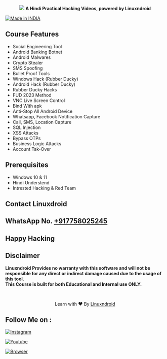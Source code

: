 <p align="center">
<img src="https://shop-linuxndroid.in/wp-content/uploads/2022/12/front.jpg" <br>
<b>A Hindi Practical Hacking Videos, powered by Linuxndroid</b>
</p>

<a href="#"><img title="Made in INDIA" src="https://img.shields.io/badge/MADE%20IN%20-INDIA-orange?colorA=%23ff0000&colorB=%23017e40&style=for-the-badge"></a>

## Course Features
- Social Engineering Tool
- Android Banking Botnet
- Android Malwares
- Crypto Stealer
- SMS Spoofing
- Bullet Proof Tools
- Windows Hack (Rubber Ducky)
- Android Hack (Rubber Ducky)
- Rubber Ducky Hacks
- FUD 2023 Method
- VNC Live Screen Control
- Bind With apk
- Anti-Stop All Android Device
- Whatsapp, Facebook Notification Capture
- Call, SMS, Location Capture
- SQL Injection
- XSS Attacks
- Bypass OTPs
- Business Logic Attacks
- Account Tak-Over

## Prerequisites 
 - Windows 10 & 11
 - Hindi Understend
 - Intrested Hacking & Red Team

## Contact Linuxdroid
## WhatsApp No. [+917758025245](https://api.whatsapp.com/send/?phone=917758025245&text=Hi+Linuxndroid&type=phone_number&app_absent=0)

## Happy Hacking
## Disclaimer
<b>Linuxndroid Provides no warranty with this software and will not be responsible for any direct or indirect damage caused due to the usage of this tool.<br>
This Course is built for both Educational and Internal use ONLY.</b>

<br>
<p align="center">Learn with ❤️ By <a href="https://shop-linuxndroid.in">Linuxndroid</a></p>


## Follow Me on :

[![Instagram](https://img.shields.io/badge/IG-linuxndroid-yellowgreen?style=for-the-badge&logo=instagram)](https://www.instagram.com/linuxndroid)

[![Youtube](https://img.shields.io/badge/Youtube-linuxndroid-redgreen?style=for-the-badge&logo=youtube)](https://www.youtube.com/channel/UC2O1Hfg-dDCbUcau5QWGcgg)

[![Browser](https://img.shields.io/badge/Website-linuxndroid-yellowred?style=for-the-badge&logo=browser)](https://www.linuxndroid.com)
